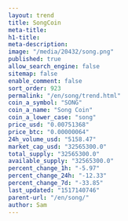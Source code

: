 ```yaml
---
layout: trend
title: SongCoin
meta-title: 
h1-title: 
meta-description: 
image: "/media/20432/song.png"
published: true
allow_search_engine: false
sitemap: false
enable_comment: false
sort_order: 923
permalink: "/en/song/trend.html"
coin_a_symbol: "SONG"
coin_a_name: "Song Coin"
coin_a_lower_case: "song"
price_usd: "0.00751368"
price_btc: "0.00000064"
24h_volume_usd: "5158.47"
market_cap_usd: "32565300.0"
total_supply: "32565300.0"
available_supply: "32565300.0"
percent_change_1h: "-5.97"
percent_change_24h: "-12.33"
percent_change_7d: "-33.85"
last_updated: "1517140746"
parent-url: "/en/song/"
author: Sam
---
```


